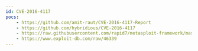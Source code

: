 ```yaml
---
id: CVE-2016-4117
pocs:
    - https://github.com/amit-raut/CVE-2016-4117-Report
    - https://github.com/hybridious/CVE-2016-4117
    - https://raw.githubusercontent.com/rapid7/metasploit-framework/master/modules/exploits/osx/browser/adobe_flash_delete_range_tl_op.rb
    - https://www.exploit-db.com/raw/46339
---
```

